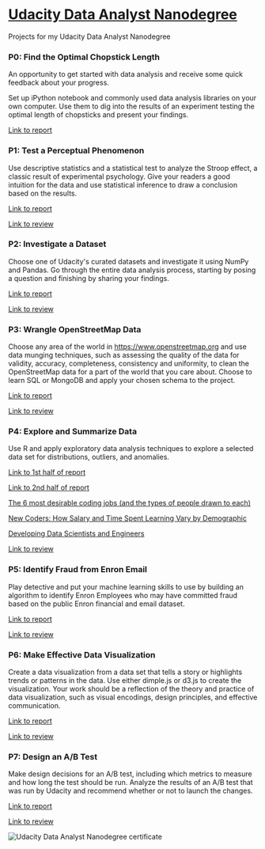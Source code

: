 # [Udacity Data Analyst Nanodegree](https://www.udacity.com/course/data-analyst-nanodegree--nd002)
Projects for my Udacity Data Analyst Nanodegree

### P0: Find the Optimal Chopstick Length

An opportunity to get started with data analysis and receive some quick feedback about your progress.

Set up iPython notebook and commonly used data analysis libraries on your own computer. Use them to dig into the results of an experiment testing the optimal length of chopsticks and present your findings.

[Link to report](http://davidventuri.github.io/udacity-dand-p0/)

### P1: Test a Perceptual Phenomenon

Use descriptive statistics and a statistical test to analyze the Stroop effect, a classic result of experimental psychology. Give your readers a good intuition for the data and use statistical inference to draw a conclusion based on the results.

[Link to report](http://davidventuri.github.io/udacity-dand-p1/)

[Link to review](https://review.udacity.com/#!/reviews/137257/shared)

### P2: Investigate a Dataset

Choose one of Udacity's curated datasets and investigate it using NumPy and Pandas. Go through the entire data analysis process, starting by posing a question and finishing by sharing your findings.

[Link to report](http://davidventuri.github.io/udacity-dand-p2/)

[Link to review](https://review.udacity.com/#!/reviews/145890/shared)

### P3: Wrangle OpenStreetMap Data

Choose any area of the world in https://www.openstreetmap.org and use data munging techniques, such as assessing the quality of the data for validity, accuracy, completeness, consistency and uniformity, to clean the OpenStreetMap data for a part of the world that you care about. Choose to learn SQL or MongoDB and apply your chosen schema to the project.

[Link to report](/p3/report.md)

[Link to review](https://review.udacity.com/#!/reviews/165416/shared)

### P4: Explore and Summarize Data

Use R and apply exploratory data analysis techniques to explore a selected data set for distributions, outliers, and anomalies.

[Link to 1st half of report](https://www.kaggle.com/venturidb/d/freecodecamp/2016-new-coder-survey-/developing-data-scientists-engineers)

[Link to 2nd half of report](https://www.kaggle.com/venturidb/d/freecodecamp/2016-new-coder-survey-/new-coders-a-deeper-dive)

[The 6 most desirable coding jobs (and the types of people drawn to each)](https://medium.freecodecamp.com/the-6-most-desirable-coding-jobs-and-the-types-of-people-drawn-to-each-aebac45fd7f7#.l0luj3a1t)

[New Coders: How Salary and Time Spent Learning Vary by Demographic](https://medium.freecodecamp.com/new-coders-how-salary-and-time-spent-learning-vary-by-demographic-359ef1ed0da8#.fp4m07nni)

[Developing Data Scientists and Engineers](https://medium.freecodecamp.com/developing-data-scientists-engineers-710f4ef5a773#.eelnzef8u)

[Link to review](https://review.udacity.com/#!/reviews/211392/shared)

### P5: Identify Fraud from Enron Email

Play detective and put your machine learning skills to use by building an algorithm to identify Enron Employees who may have committed fraud based on the public Enron financial and email dataset.

[Link to report](/p5/report.md)

[Link to review](https://review.udacity.com/#!/reviews/228881/shared)

### P6: Make Effective Data Visualization
Create a data visualization from a data set that tells a story or highlights trends or patterns in the data. Use either dimple.js or d3.js to create the visualization. Your work should be a reflection of the theory and practice of data visualization, such as visual encodings, design principles, and effective communication.

[Link to report](/p6)

[Link to review](https://review.udacity.com/#!/reviews/233088/shared)

### P7: Design an A/B Test
Make design decisions for an A/B test, including which metrics to measure and how long the test should be run. Analyze the results of an A/B test that was run by Udacity and recommend whether or not to launch the changes.

[Link to report](/p7/P7ProjectABTesting.pdf)

[Link to review](https://review.udacity.com/#!/reviews/238039/shared)

![Udacity Data Analyst Nanodegree certificate](certificate.png)
